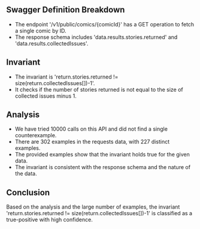 ## Swagger Definition Breakdown
- The endpoint '/v1/public/comics/{comicId}' has a GET operation to fetch a single comic by ID.
- The response schema includes 'data.results.stories.returned' and 'data.results.collectedIssues'.

## Invariant
- The invariant is 'return.stories.returned != size(return.collectedIssues[])-1'.
- It checks if the number of stories returned is not equal to the size of collected issues minus 1.

## Analysis
- We have tried 10000 calls on this API and did not find a single counterexample.
- There are 302 examples in the requests data, with 227 distinct examples.
- The provided examples show that the invariant holds true for the given data.
- The invariant is consistent with the response schema and the nature of the data.

## Conclusion
Based on the analysis and the large number of examples, the invariant 'return.stories.returned != size(return.collectedIssues[])-1' is classified as a true-positive with high confidence.
